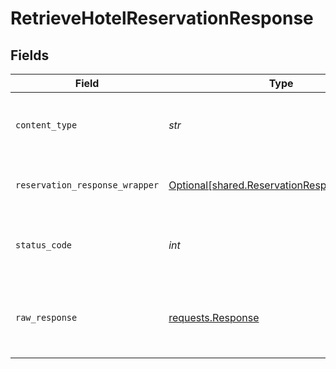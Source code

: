 # RetrieveHotelReservationResponse


## Fields

| Field                                                                                            | Type                                                                                             | Required                                                                                         | Description                                                                                      |
| ------------------------------------------------------------------------------------------------ | ------------------------------------------------------------------------------------------------ | ------------------------------------------------------------------------------------------------ | ------------------------------------------------------------------------------------------------ |
| `content_type`                                                                                   | *str*                                                                                            | :heavy_check_mark:                                                                               | HTTP response content type for this operation                                                    |
| `reservation_response_wrapper`                                                                   | [Optional[shared.ReservationResponseWrapper]](../../models/shared/reservationresponsewrapper.md) | :heavy_minus_sign:                                                                               | OK - Successful Response - 200                                                                   |
| `status_code`                                                                                    | *int*                                                                                            | :heavy_check_mark:                                                                               | HTTP response status code for this operation                                                     |
| `raw_response`                                                                                   | [requests.Response](https://requests.readthedocs.io/en/latest/api/#requests.Response)            | :heavy_check_mark:                                                                               | Raw HTTP response; suitable for custom response parsing                                          |